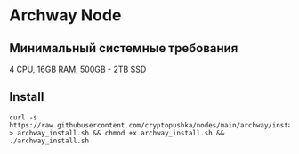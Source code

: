 # Archway Node
## Минимальный системные требования 

4 CPU, 16GB RAM, 500GB - 2TB SSD

## Install 
```
curl -s https://raw.githubusercontent.com/cryptopushka/nodes/main/archway/install.sh > archway_install.sh && chmod +x archway_install.sh && ./archway_install.sh
```